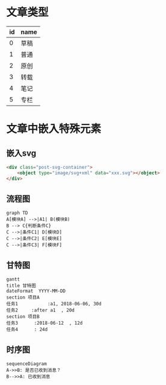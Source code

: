 # 文章类型
|id|name| 
|:-|:-|
|0|草稿|
|1|普通|
|2|原创|
|3|转载|
|4|笔记|
|5|专栏|

# 文章中嵌入特殊元素
## 嵌入svg
```html
<div class="post-svg-container">
    <object type="image/svg+xml" data="xxx.svg"></object>
</div>
```

## 流程图
```mermaid
graph TD
A[模块A] -->|A1| B(模块B)
B --> C{判断条件C}
C -->|条件C1| D[模块D]
C -->|条件C2| E[模块E]
C -->|条件C3| F[模块F]
```

## 甘特图
```mermaid
gantt
title 甘特图
dateFormat  YYYY-MM-DD
section 项目A
任务1           :a1, 2018-06-06, 30d
任务2     :after a1  , 20d
section 项目B
任务3      :2018-06-12  , 12d
任务4      : 24d
```

## 时序图
```mermaid
sequenceDiagram
A->>B: 是否已收到消息？
B-->>A: 已收到消息
```
